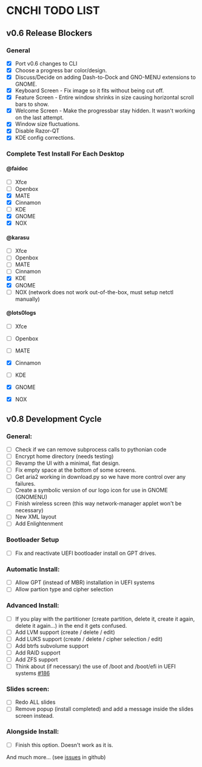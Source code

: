 # CNCHI TODO LIST

## v0.6 Release Blockers

### General
- [x] Port v0.6 changes to CLI
- [x] Choose a progress bar color/design.
- [x] Discuss/Decide on adding Dash-to-Dock and GNO-MENU extensions to GNOME.
- [x] Keyboard Screen - Fix image so it fits without being cut off.
- [x] Feature Screen - Entire window shrinks in size causing horizontal scroll bars to show.
- [x] Welcome Screen - Make the progressbar stay hidden. It wasn't working on the last attempt.
- [x] Window size fluctuations.
- [x] Disable Razor-QT
- [x] KDE config corrections.

### Complete Test Install For Each Desktop

#### @faidoc

- [ ] Xfce
- [ ] Openbox
- [x] MATE
- [x] Cinnamon
- [ ] KDE
- [x] GNOME
- [x] NOX

#### @karasu

- [ ] Xfce
- [ ] Openbox
- [ ] MATE
- [ ] Cinnamon
- [x] KDE
- [x] GNOME
- [ ] NOX (network does not work out-of-the-box, must setup netctl manually)

#### @lots0logs

- [ ] Xfce
- [ ] Openbox
- [ ] MATE
- [x] Cinnamon
- [ ] KDE
- [x] GNOME
- [x] NOX


## v0.8 Development Cycle

### General:
 - [ ] Check if we can remove subprocess calls to pythonian code
 - [ ] Encrypt home directory (needs testing)
 - [ ] Revamp the UI with a minimal, flat design.
 - [ ] Fix empty space at the bottom of some screens.
 - [ ] Get aria2 working in download.py so we have more control over any failures.
 - [ ] Create a symbolic version of our logo icon for use in GNOME (GNOMENU)
 - [ ] Finish wireless screen (this way network-manager applet won't be necessary)
 - [ ] New XML layout
 - [ ] Add Enlightenment

### Bootloader Setup
 - [ ] Fix and reactivate UEFI bootloader install on GPT drives.

### Automatic Install:
 - [ ] Allow GPT (instead of MBR) installation in UEFI systems
 - [ ] Allow partion type and cipher selection

### Advanced Install:
 - [ ] If you play with the partitioner (create partition, delete it, create it
   again, delete it again...) in the end it gets confused.
 - [ ] Add LVM support (create / delete / edit)
 - [ ] Add LUKS support (create / delete / cipher selection / edit)
 - [ ] Add btrfs subvolume support
 - [ ] Add RAID support
 - [ ] Add ZFS support
 - [ ] Think about (if necessary) the use of /boot and /boot/efi in UEFI systems [#186](https://github.com/Antergos/Cnchi/issues/186)

### Slides screen:
 - [ ] Redo ALL slides
 - [ ] Remove popup (install completed) and add a message inside the slides screen instead.

### Alongside Install:
 - [ ] Finish this option. Doesn't work as it is.

 
And much more... (see [issues](https://github.com/Antergos/Cnchi/issues?milestone=4&page=1&state=open) in github)
